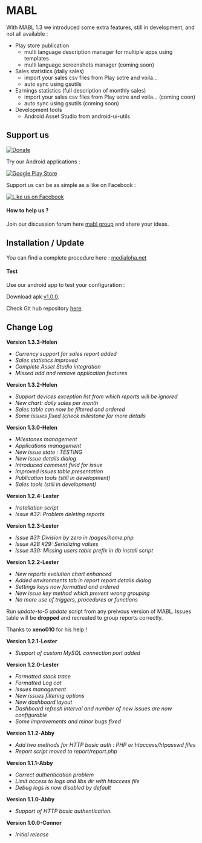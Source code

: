 MABL
=======

With MABL 1.3 we introduced some extra features, still in development, and not all available :

- Play store publication 
	- multi language description manager for multiple apps using templates
	- multi language screenshots manager (coming soon)
- Sales statistics (daily sales)
	- import your sales csv files from Play sotre and voila...
	- auto sync using gsutils
- Earnings statistics (full description of monthly sales)
	- import your sales csv files from Play sotre and voila... (coming coon)
	- auto sync using gsutils (coming soon)  
- Development tools
	- Android Asset Studio from android-ui-utils

## Support us ##

[![Donate](https://www.paypalobjects.com/en_US/i/btn/btn_donate_LG.gif)](https://www.paypal.com/cgi-bin/webscr?cmd=_s-xclick&hosted_button_id=QQJM9LMALTTJA)

Try our Android applications :

[![Google Play Store](http://medialoha.net/images/google_play_download_grey.png)](https://play.google.com/store/apps/developer?id=Medialoha)

Support us can be as simple as a like on Facebook :

[![Like us on Facebook](http://www.medialoha.net/images/like-us-on-facebook-small.png)](https://www.facebook.com/pages/Medialoha/1414959965409936 "Like us on Facebook") 

#### How to help us ? ####

Join our discussion forum here [mabl group](https://groups.google.com/d/forum/mabl) and share your ideas.

## Installation / Update ##

You can find a complete procedure here : [medialoha.net](http://medialoha.net/index.php/en/menu-mablab-en)


#### Test ####

Use our android app to test your configuration :

Download apk [v1.0.0](https://github.com/Medialoha/ACRA-Backend-Tester/releases/download/1.0.0/android.app.acra-tester.apk).

Check Git hub repository [here](https://github.com/Medialoha/ACRA-Backend-Tester).

## Change Log ##

**Version 1.3.3-Helen**

- *Currency support for sales report added*
- *Sales statistics improved*
- *Complete Asset Studio integration*
- *Missed add and remove application features*

**Version 1.3.2-Helen**

- *Support devices exception list from which reports will be ignored*
- *New chart: daily sales per month*
- *Sales table can now be filtered and ordered*
- *Some issues fixed (check milestone for more details*

**Version 1.3.0-Helen**

- *Milestones management*
- *Applications management*
- *New issue state : TESTING*
- *New issue details dialog*
- *Introduced comment field for issue*
- *Improved issues table presentation*
- *Publication tools (still in development)*
- *Sales tools (still in development)*

**Version 1.2.4-Lester**

- *Installation script*
- *Issue #32: Problem deleting reports*

**Version 1.2.3-Lester**

- *Issue #31: Division by zero in /pages/home.php*
- *Issue #28 #29: Serializing values*
- *Issue #30: Missing users table prefix in db install script*

**Version 1.2.2-Lester**

- *New reports evolution chart enhanced*
- *Added environments tab in report report details dialog*
- *Settings keys now formatted and ordered*
- *New issue key method which prevent wrong grouping*
- *No more use of triggers, procedures or functions*

Run *update-to-5 update* script from any preivous version of MABL. Issues table will be **dropped** and recreated to group reports correctly.

Thanks to **xeno010** for his help !

**Version 1.2.1-Lester**

- *Support of custom MySQL connection port added*

**Version 1.2.0-Lester**

- *Formatted stack trace*
- *Formatted Log cat*
- *Issues management*
- *New issues filtering options*
- *New dashboard layout*
- *Dashboard refresh interval and number of new issues are now configurable*
- *Some improvements and minor bugs fixed*

**Version 1.1.2-Abby**

- *Add two methods for HTTP basic auth : PHP or htaccess/htpasswd files*
- *Report script moved to report/report.php*

**Version 1.1.1-Abby**

- *Correct authentication problem*
- *Limit access to logs and libs dir with htaccess file*
- *Debug logs is now disabled by default*

**Version 1.1.0-Abby**

- *Support of HTTP basic authentication.*

**Version 1.0.0-Connor**

- *Initial release*
